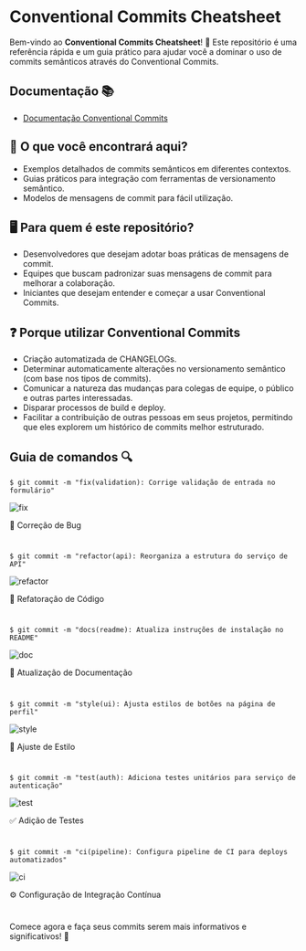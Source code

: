 # Conventional Commits Cheatsheet

Bem-vindo ao **Conventional Commits Cheatsheet**! 🚀 Este repositório é uma referência rápida e um guia prático para ajudar você a dominar o uso de commits semânticos através do Conventional Commits.

## Documentação :books:

- [Documentação Conventional Commits](https://www.conventionalcommits.org/pt-br/v1.0.0/)

## :triangular_flag_on_post: O que você encontrará aqui?

- Exemplos detalhados de commits semânticos em diferentes contextos.
- Guias práticos para integração com ferramentas de versionamento semântico.
- Modelos de mensagens de commit para fácil utilização.

## :desktop_computer: Para quem é este repositório?

- Desenvolvedores que desejam adotar boas práticas de mensagens de commit.
- Equipes que buscam padronizar suas mensagens de commit para melhorar a colaboração.
- Iniciantes que desejam entender e começar a usar Conventional Commits.

## :question: Porque utilizar Conventional Commits

- Criação automatizada de CHANGELOGs.
- Determinar automaticamente alterações no versionamento semântico (com base nos tipos de commits).
- Comunicar a natureza das mudanças para colegas de equipe, o público e outras partes interessadas.
- Disparar processos de build e deploy.
- Facilitar a contribuição de outras pessoas em seus projetos, permitindo que eles explorem um histórico de commits melhor estruturado.


## Guia de comandos :mag:

```
$ git commit -m "fix(validation): Corrige validação de entrada no formulário"
```

![fix](https://github.com/darneees/conventional-commits-cheatsheet/assets/79709843/cc634406-15dd-432e-8434-242091165304)

🐛 Correção de Bug
#
```
$ git commit -m "refactor(api): Reorganiza a estrutura do serviço de API"
```

![refactor](https://github.com/darneees/conventional-commits-cheatsheet/assets/79709843/5a3b88da-fe0a-4b74-8930-1a2d7e60a04d)

🔄 Refatoração de Código
#
```
$ git commit -m "docs(readme): Atualiza instruções de instalação no README"
```

![doc](https://github.com/darneees/conventional-commits-cheatsheet/assets/79709843/67ad95d9-cdd1-4f18-97f1-197681adc9cb)

📝 Atualização de Documentação
#
```
$ git commit -m "style(ui): Ajusta estilos de botões na página de perfil"
```

![style](https://github.com/darneees/conventional-commits-cheatsheet/assets/79709843/a37078f3-d703-414d-b639-651baf13c917)

🎨 Ajuste de Estilo
#
```
$ git commit -m "test(auth): Adiciona testes unitários para serviço de autenticação"
```

![test](https://github.com/darneees/conventional-commits-cheatsheet/assets/79709843/805bf46a-54b5-4934-92df-9564f6f8d662)

✅ Adição de Testes
#
```
$ git commit -m "ci(pipeline): Configura pipeline de CI para deploys automatizados"
```

![ci](https://github.com/darneees/conventional-commits-cheatsheet/assets/79709843/e943f79e-5dbd-4c97-9f20-41bff64bede0)

⚙️ Configuração de Integração Contínua
#

Comece agora e faça seus commits serem mais informativos e significativos! 🌟
